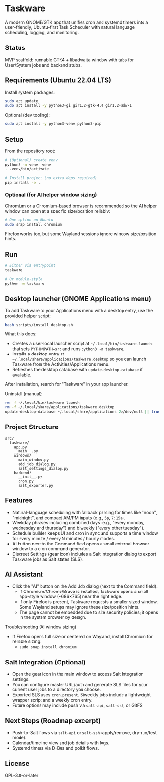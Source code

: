 # Taskware

A modern GNOME/GTK app that unifies cron and systemd timers into a user-friendly, Ubuntu-first Task Scheduler with natural language scheduling, logging, and monitoring.

## Status
MVP scaffold: runnable GTK4 + libadwaita window with tabs for User/System jobs and backend stubs.

## Requirements (Ubuntu 22.04 LTS)
Install system packages:

```bash
sudo apt update
sudo apt install -y python3-gi gir1.2-gtk-4.0 gir1.2-adw-1
```

Optional (dev tooling):
```bash
sudo apt install -y python3-venv python3-pip
```

## Setup
From the repository root:

```bash
# (Optional) create venv
python3 -m venv .venv
. .venv/bin/activate

# Install project (no extra deps required)
pip install -e .
```

### Optional (for AI helper window sizing)
Chromium or a Chromium-based browser is recommended so the AI helper window can open at a specific size/position reliably:

```bash
# One option on Ubuntu
sudo snap install chromium
```

Firefox works too, but some Wayland sessions ignore window size/position hints.

## Run

```bash
# Either via entrypoint
taskware

# Or module-style
python -m taskware
```

## Desktop launcher (GNOME Applications menu)

To add Taskware to your Applications menu with a desktop entry, use the provided helper script:

```bash
bash scripts/install_desktop.sh
```

What this does:

- Creates a user-local launcher script at `~/.local/bin/taskware-launch` that sets `PYTHONPATH=src` and runs `python3 -m taskware`.
- Installs a desktop entry at `~/.local/share/applications/taskware.desktop` so you can launch Taskware from the Activities/Applications menu.
- Refreshes the desktop database with `update-desktop-database` if available.

After installation, search for "Taskware" in your app launcher.

Uninstall (manual):

```bash
rm -f ~/.local/bin/taskware-launch
rm -f ~/.local/share/applications/taskware.desktop
update-desktop-database ~/.local/share/applications 2>/dev/null || true
```

## Project Structure
```
src/
  taskware/
    app.py
    __main__.py
    windows/
      main_window.py
      add_job_dialog.py
      salt_settings_dialog.py
    backend/
      __init__.py
      cron.py
      salt_exporter.py
```

## Features
- Natural-language scheduling with fallback parsing for times like "noon", "midnight", and compact AM/PM inputs (e.g., `5p`, `7:15a`).
- Weekday phrases including combined days (e.g., "every monday, wednesday and thursday") and biweekly ("every other tuesday").
- Schedule builder keeps UI and cron in sync and supports a time window for every minute / every N minutes / hourly modes.
- AI button next to the Command field opens a small external browser window to a cron command generator.
- Discreet Settings (gear icon) includes a Salt Integration dialog to export Taskware jobs as Salt states (SLS).

## AI Assistant
- Click the "AI" button on the Add Job dialog (next to the Command field).
  - If Chromium/Chrome/Brave is installed, Taskware opens a small app-style window (~686×765) near the right edge.
  - If only Firefox is present, Taskware requests a smaller sized window. Some Wayland setups may ignore these size/position hints.
  - The page cannot be embedded due to site security policies; it opens in the system browser by design.

Troubleshooting (AI window sizing)
- If Firefox opens full size or centered on Wayland, install Chromium for reliable sizing:
  - `sudo snap install chromium`

## Salt Integration (Optional)
- Open the gear icon in the main window to access Salt Integration settings.
- You can configure master URL/auth and generate SLS files for your current user jobs to a directory you choose.
- Exported SLS uses `cron.present`. Biweekly jobs include a lightweight wrapper script and a weekly cron entry.
- Future options may include push via `salt-api`, `salt-ssh`, or GitFS.

## Next Steps (Roadmap excerpt)
- Push-to-Salt flows via `salt-api` or `salt-ssh` (apply/remove, dry-run/test mode).
- Calendar/timeline view and job details with logs.
- Systemd timers via D-Bus and polkit flows.

## License
GPL-3.0-or-later
